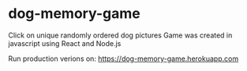 # dog-memory-game
Click on unique randomly ordered dog pictures
Game was created in javascript using React and Node.js

Run production verions on: https://dog-memory-game.herokuapp.com
